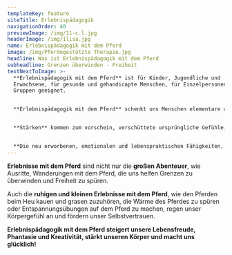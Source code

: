 ```yaml
---
templateKey: feature
siteTitle: Erlebnispädagogik
navigationOrder: 40
previewImage: /img/11-c.l.jpg
headerImage: /img/1lisa.jpg
name: Erlebnispädagogik mit dem Pferd
image: /img/Pferdegestützte Therapie.jpg
headline: Was ist Erlebnispädagogik mit dem Pferd
subheadline: Grenzen überwinden - Freiheit
textNextToImage: >-
  **Erlebnispädagogik mit dem Pferd** ist für Kinder, Jugendliche und
  Erwachsene, für gesunde und gehandicapte Menschen, für Einzelpersonen und
  Gruppen geeignet.


  **Erlebnispädagogik mit dem Pferd** schenkt uns Menschen elementare und vielfältige Erfahrungen. Wir erleben uns durch die **Präsenz des Pferdes** und die **vielfältigen Erlebnismöglichkeiten mit dem Pferd** auf eine neue Weise.


  **Stärken** kommen zum vorschein, verschüttete ursprüngliche Gefühle, wohltuende und auch anregende Gefühle zeigen sich uns und beleben uns.


  **Die neu erworbenen, emotionalen und lebenspraktischen Fähigkeiten, die wir während der Erlebnispädagogik mit dem Pferd erfahren und erlernt haben, stärken unser Selbstbewusstsein und unseren Selbstwert!**
---
```

**Erlebnisse mit dem Pferd** sind nicht nur die **großen Abenteuer**, wie Ausritte, Wanderungen mit dem Pferd, die uns helfen Grenzen zu überwinden und Freiheit zu spüren.

Auch die **ruhigen und kleinen Erlebnisse mit dem Pferd**, wie den Pferden beim Heu kauen und grasen zuzuhören, die Wärme des Pferdes zu spüren oder Entspannungsübungen auf dem Pferd zu machen, regen unser Körpergefühl  an und fördern unser Selbstvertrauen.

**Erlebnispädagogik mit dem Pferd steigert unsere Lebensfreude, Phantasie und Kreativität, stärkt unseren Körper und macht uns glücklich!**
